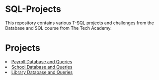 # SQL-Projects
This repository contains various T-SQL projects and challenges from the Database and SQL course from The Tech Academy.

# Projects
<li><a href="https://github.com/ethantl-1511/Tech-Academy-Projects/blob/main/SQL-Projects/payroll.sql"> Payroll Database and Queries </li>
<li><a href="https://github.com/ethantl-1511/Tech-Academy-Projects/blob/main/SQL-Projects/school.sql"> School Database and Queries </li>
<li><a href="https://github.com/ethantl-1511/Tech-Academy-Projects/blob/main/SQL-Projects/library.sql"> Library Database and Queries </li>
